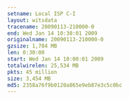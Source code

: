 ```yaml
---
setname: Local ISP C-I
layout: witsdata
tracename: 20090113-210000-0
end: Wed Jan 14 10:30:01 2009
originalname: 20090113-210000-0
gzsize: 1,784 MB
len: 0:30:00
start: Wed Jan 14 10:00:01 2009
totalwirelen: 25,534 MB
pkts: 45 million
size: 3,454 MB
md5: 2358a76f9b0120a865e9eb87e3c5c0bc
---
```

